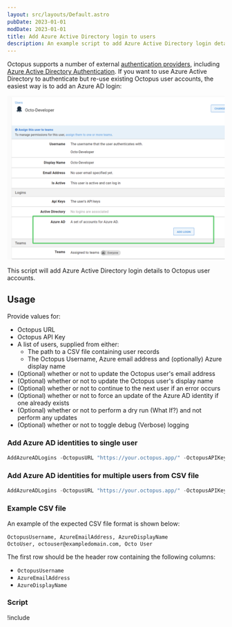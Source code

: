 ```yaml
---
layout: src/layouts/Default.astro
pubDate: 2023-01-01
modDate: 2023-01-01
title: Add Azure Active Directory login to users
description: An example script to add Azure Active Directory login details to Octopus user accounts.
---
```


Octopus supports a number of external [authentication providers](/docs/security/authentication/), including [Azure Active Directory Authentication](/docs/security/authentication/azure-ad-authentication). If you want to use Azure Active Directory to authenticate but re-use existing Octopus user accounts, the easiest way is to add an Azure AD login:

![Add an Azure AD login to an Octopus user](/docs/octopus-rest-api/examples/users-and-teams/images/add-azure-ad-login.png "width=500")

This script will add Azure Active Directory login details to Octopus user accounts.

## Usage

Provide values for:

- Octopus URL
- Octopus API Key
- A list of users, supplied from either:
    - The path to a CSV file containing user records
    - The Octopus Username, Azure email address and (optionally) Azure display name
- (Optional) whether or not to update the Octopus user's email address
- (Optional) whether or not to update the Octopus user's display name
- (Optional) whether or not to continue to the next user if an error occurs
- (Optional) whether or not to force an update of the Azure AD identity if one already exists
- (Optional) whether or not to perform a dry run (What If?) and not perform any updates
- (Optional) whether or not to toggle debug (Verbose) logging

### Add Azure AD identities to single user

```powershell PowerShell (REST API)
AddAzureADLogins -OctopusURL "https://your.octopus.app/" -OctopusAPIKey "API-KEY" -OctopusUsername "OctoUser" -AzureEmailAddress "octouser@exampledomain.com" -AzureDisplayName "Octo User" -ContinueOnError $False -Force $False -WhatIf $False -DebugLogging $False
```

### Add Azure AD identities for multiple users from CSV file

```powershell PowerShell (REST API)
AddAzureADLogins -OctopusURL "https://your.octopus.app/" -OctopusAPIKey "API-KEY" -Path "/path/to/user_azure_ad_logins.csv" -ContinueOnError $False -Force $False -WhatIf $False -DebugLogging $False
```

### Example CSV file

An example of the expected CSV file format is shown below:

```
OctopusUsername, AzureEmailAddress, AzureDisplayName
OctoUser, octouser@exampledomain.com, Octo User 
```
The first row should be the header row containing the following columns:
 - `OctopusUsername`
 - `AzureEmailAddress`
 - `AzureDisplayName`

### Script

!include <add-azuread-identity-to-users-scripts>
